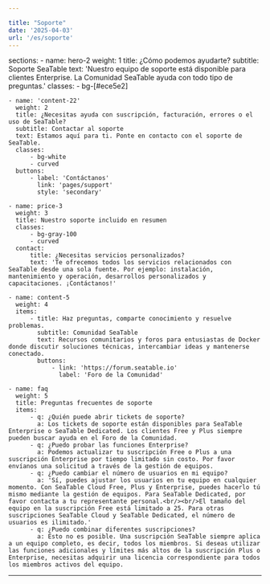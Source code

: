 ```yaml
---

title: "Soporte"
date: '2025-04-03'
url: '/es/soporte'
---
```


sections:
    - name: hero-2
      weight: 1
      title: ¿Cómo podemos ayudarte?
      subtitle: Soporte SeaTable
      text: 'Nuestro equipo de soporte está disponible para clientes Enterprise. La Comunidad SeaTable ayuda con todo tipo de preguntas.'
      classes:
          - bg-[#ece5e2]

    - name: 'content-22'
      weight: 2
      title: ¿Necesitas ayuda con suscripción, facturación, errores o el uso de SeaTable?
      subtitle: Contactar al soporte
      text: Estamos aquí para ti. Ponte en contacto con el soporte de SeaTable.
      classes:
          - bg-white
          - curved
      buttons:
          - label: 'Contáctanos'
            link: 'pages/support'
            style: 'secondary'

    - name: price-3
      weight: 3
      title: Nuestro soporte incluido en resumen
      classes:
          - bg-gray-100
          - curved
      contact:
          title: ¿Necesitas servicios personalizados?
          text: 'Te ofrecemos todos los servicios relacionados con SeaTable desde una sola fuente. Por ejemplo: instalación, mantenimiento y operación, desarrollos personalizados y capacitaciones. ¡Contáctanos!'

    - name: content-5
      weight: 4
      items:
          - title: Haz preguntas, comparte conocimiento y resuelve problemas.
            subtitle: Comunidad SeaTable
            text: Recursos comunitarios y foros para entusiastas de Docker donde discutir soluciones técnicas, intercambiar ideas y mantenerse conectado.
            buttons:
                - link: 'https://forum.seatable.io'
                  label: 'Foro de la Comunidad'

    - name: faq
      weight: 5
      title: Preguntas frecuentes de soporte
      items:
          - q: ¿Quién puede abrir tickets de soporte?
            a: Los tickets de soporte están disponibles para SeaTable Enterprise o SeaTable Dedicated. Los clientes Free y Plus siempre pueden buscar ayuda en el Foro de la Comunidad.
          - q: ¿Puedo probar las funciones Enterprise?
            a: Podemos actualizar tu suscripción Free o Plus a una suscripción Enterprise por tiempo limitado sin costo. Por favor envíanos una solicitud a través de la gestión de equipos.
          - q: ¿Puedo cambiar el número de usuarios en mi equipo?
            a: 'Sí, puedes ajustar los usuarios en tu equipo en cualquier momento. Con SeaTable Cloud Free, Plus y Enterprise, puedes hacerlo tú mismo mediante la gestión de equipos. Para SeaTable Dedicated, por favor contacta a tu representante personal.<br/><br/>El tamaño del equipo en la suscripción Free está limitado a 25. Para otras suscripciones SeaTable Cloud y SeaTable Dedicated, el número de usuarios es ilimitado.'
          - q: ¿Puedo combinar diferentes suscripciones?
            a: Esto no es posible. Una suscripción SeaTable siempre aplica a un equipo completo, es decir, todos los miembros. Si deseas utilizar las funciones adicionales y límites más altos de la suscripción Plus o Enterprise, necesitas adquirir una licencia correspondiente para todos los miembros activos del equipo.
---
